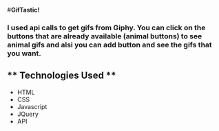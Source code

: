 #**GifTastic!**
### I used api calls to get gifs from Giphy. You can click on the buttons that are already available (animal buttons) to see animal gifs and alsi you can add button and see the gifs that you want.
## ** Technologies Used **
- HTML
- CSS
- Javascript
- JQuery
- API

